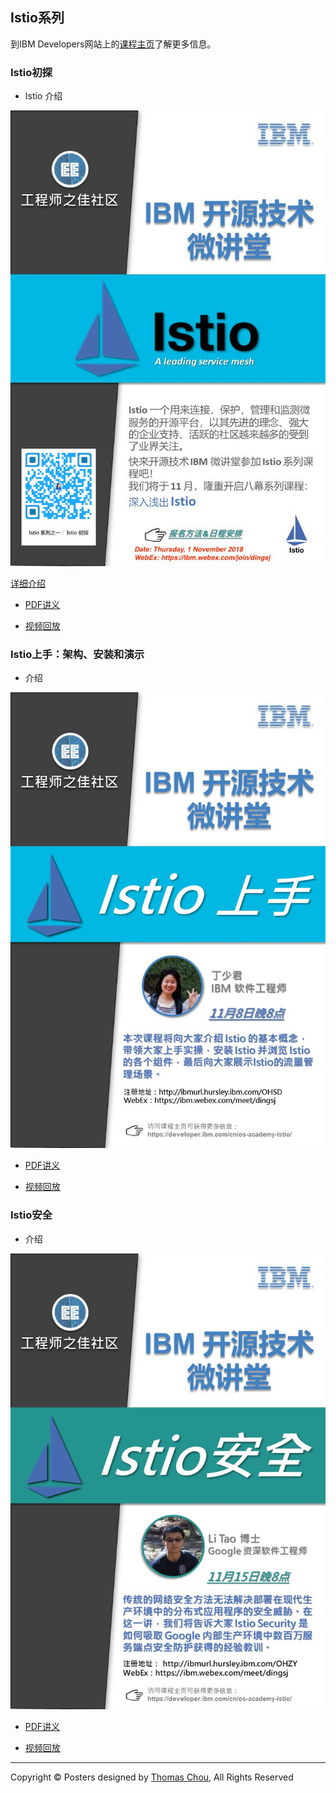 ## Istio系列
到IBM Developers网站上的[课程主页](https://developer.ibm.com/cn/os-academy-istio/)了解更多信息。
### Istio初探

- Istio 介绍

 ![Istio深入浅出](./Istio-01-intro-poster.jpg)


  [详细介绍](https://mp.weixin.qq.com/s/ALKxF_Ys5U_gP066SqSSUQ)


- [PDF讲义](./istio-01-intro.pdf)


- [视频回放](http://v.youku.com/v_show/id_XMzkwMDEzMzkxNg==.html)

### Istio上手：架构、安装和演示

- 介绍

 ![Istio架构](./Istio-02-arch-poster.jpg)


- [PDF讲义](./istio-02-arch.pdf)


- [视频回放](https://m.youku.com/video/id_XMzkxNzQ1NzI4NA==.html)


### Istio安全

- 介绍

 ![Istio架构](./Istio-03-security-poster.jpg)


- [PDF讲义]()


- [视频回放]()



-------------------------------------------------------------------------------------------------

Copyright © Posters designed by [Thomas Chou](mailto:choukl@tw.ibm.com), All Rights Reserved